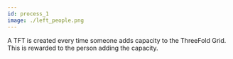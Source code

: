 ```yaml
---
id: process_1
image: ./left_people.png
---
```

A TFT is created every time someone adds capacity to the ThreeFold Grid. This is rewarded to the person adding the capacity.
